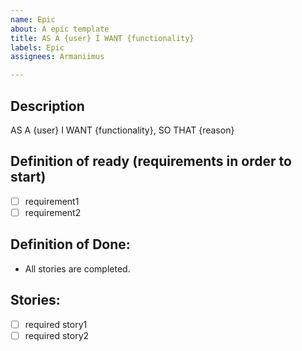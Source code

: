 ```yaml
---
name: Epic
about: A epic template
title: AS A {user} I WANT {functionality}
labels: Epic
assignees: Armaniimus

---
```

## Description
AS A {user} I WANT {functionality}, SO THAT {reason}

## Definition of ready (requirements in order to start)
- [ ] requirement1
- [ ] requirement2

## Definition of Done:
- All stories are completed.

## Stories:
- [ ] required story1
- [ ] required story2